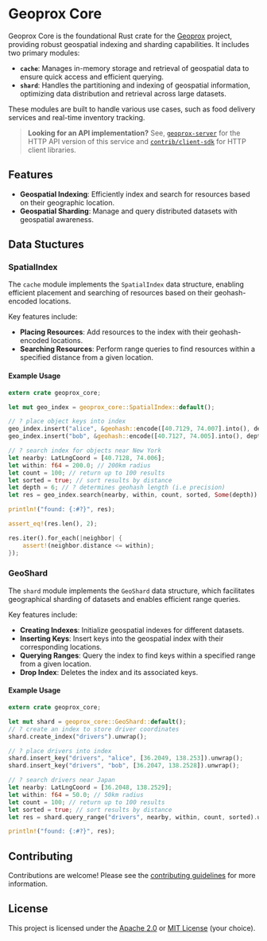 # Geoprox Core

Geoprox Core is the foundational Rust crate for the [Geoprox](https://github.com/ezrasingh/geoprox/) project, providing robust geospatial indexing and sharding capabilities. It includes two primary modules:

- **`cache`**: Manages in-memory storage and retrieval of geospatial data to ensure quick access and efficient querying.
- **`shard`**: Handles the partitioning and indexing of geospatial information, optimizing data distribution and retrieval across large datasets.

These modules are built to handle various use cases, such as food delivery services and real-time inventory tracking.

> **Looking for an API implementation?** See, [`geoprox-server`](https://crates.io/crates/geoprox-server/) for the HTTP API version of this service and [`contrib/client-sdk`](https://github.com/ezrasingh/geoprox/tree/main/contrib/client-sdk) for HTTP client libraries.

## Features

- **Geospatial Indexing**: Efficiently index and search for resources based on their geographic location.
- **Geospatial Sharding**: Manage and query distributed datasets with geospatial awareness.

## Data Stuctures

### SpatialIndex

The `cache` module implements the `SpatialIndex` data structure, enabling efficient placement and searching of resources based on their geohash-encoded locations.

Key features include:

- **Placing Resources**: Add resources to the index with their geohash-encoded locations.
- **Searching Resources**: Perform range queries to find resources within a specified distance from a given location.

#### Example Usage

```rust
extern crate geoprox_core;

let mut geo_index = geoprox_core::SpatialIndex::default();

// ? place object keys into index
geo_index.insert("alice", &geohash::encode([40.7129, 74.007].into(), depth).unwrap());
geo_index.insert("bob", &geohash::encode([40.7127, 74.005].into(), depth).unwrap());

// ? search index for objects near New York
let nearby: LatLngCoord = [40.7128, 74.006];
let within: f64 = 200.0; // 200km radius
let count = 100; // return up to 100 results
let sorted = true; // sort results by distance
let depth = 6; // ? determines geohash length (i.e precision)
let res = geo_index.search(nearby, within, count, sorted, Some(depth)).unwrap();

println!("found: {:#?}", res);

assert_eq!(res.len(), 2);

res.iter().for_each(|neighbor| {
    assert!(neighbor.distance <= within);
});
```

### GeoShard

The `shard` module implements the `GeoShard` data structure, which facilitates geographical sharding of datasets and enables efficient range queries.

Key features include:

- **Creating Indexes**: Initialize geospatial indexes for different datasets.
- **Inserting Keys**: Insert keys into the geospatial index with their corresponding locations.
- **Querying Ranges**: Query the index to find keys within a specified range from a given location.
- **Drop Index**: Deletes the index and its associated keys.

#### Example Usage

```rust
extern crate geoprox_core;

let mut shard = geoprox_core::GeoShard::default();
// ? create an index to store driver coordinates
shard.create_index("drivers").unwrap();

// ? place drivers into index
shard.insert_key("drivers", "alice", [36.2049, 138.253]).unwrap();
shard.insert_key("drivers", "bob", [36.2047, 138.2528]).unwrap();

// ? search drivers near Japan
let nearby: LatLngCoord = [36.2048, 138.2529];
let within: f64 = 50.0; // 50km radius
let count = 100; // return up to 100 results
let sorted = true; // sort results by distance
let res = shard.query_range("drivers", nearby, within, count, sorted).unwrap();

println!("found: {:#?}", res);
```

## Contributing

Contributions are welcome! Please see the [contributing guidelines](https://github.com/ezrasingh/geoprox/blob/main/CONTRIBUTING.md) for more information.

## License

This project is licensed under the [Apache 2.0](https://github.com/ezrasingh/geoprox/tree/main/LICENSE-APACHE) or [MIT License](https://github.com/ezrasingh/geoprox/tree/main/LICENSE-MIT) (your choice).
